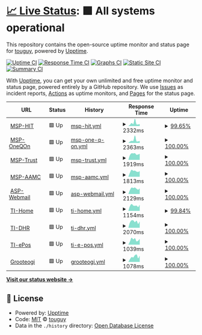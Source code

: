 # [📈 Live Status](https://demo.upptime.js.org): <!--live status--> **🟩 All systems operational**

This repository contains the open-source uptime monitor and status page for [touguy](https://demo.upptime.js.org), powered by [Upptime](https://github.com/upptime/upptime).

[![Uptime CI](https://github.com/touguy/uptime/workflows/Uptime%20CI/badge.svg)](https://github.com/touguy/uptime/actions?query=workflow%3A%22Uptime+CI%22)
[![Response Time CI](https://github.com/touguy/uptime/workflows/Response%20Time%20CI/badge.svg)](https://github.com/touguy/uptime/actions?query=workflow%3A%22Response+Time+CI%22)
[![Graphs CI](https://github.com/touguy/uptime/workflows/Graphs%20CI/badge.svg)](https://github.com/touguy/uptime/actions?query=workflow%3A%22Graphs+CI%22)
[![Static Site CI](https://github.com/touguy/uptime/workflows/Static%20Site%20CI/badge.svg)](https://github.com/touguy/uptime/actions?query=workflow%3A%22Static+Site+CI%22)
[![Summary CI](https://github.com/touguy/uptime/workflows/Summary%20CI/badge.svg)](https://github.com/touguy/uptime/actions?query=workflow%3A%22Summary+CI%22)

With [Upptime](https://upptime.js.org), you can get your own unlimited and free uptime monitor and status page, powered entirely by a GitHub repository. We use [Issues](https://github.com/touguy/uptime/issues) as incident reports, [Actions](https://github.com/touguy/uptime/actions) as uptime monitors, and [Pages](https://demo.upptime.js.org) for the status page.

<!--start: status pages-->
<!-- This summary is generated by Upptime (https://github.com/upptime/upptime) -->
<!-- Do not edit this manually, your changes will be overwritten -->
<!-- prettier-ignore -->
| URL | Status | History | Response Time | Uptime |
| --- | ------ | ------- | ------------- | ------ |
| <img alt="" src="https://icons.duckduckgo.com/ip3/hit.hanati.co.kr.ico" height="13"> [MSP-HIT](https://hit.hanati.co.kr/) | 🟩 Up | [msp-hit.yml](https://github.com/touguy/uptime/commits/HEAD/history/msp-hit.yml) | <details><summary><img alt="Response time graph" src="./graphs/msp-hit/response-time-week.png" height="20"> 2332ms</summary><br><a href="https://demo.upptime.js.org/history/msp-hit"><img alt="Response time 1904" src="https://img.shields.io/endpoint?url=https%3A%2F%2Fraw.githubusercontent.com%2Ftouguy%2Fuptime%2FHEAD%2Fapi%2Fmsp-hit%2Fresponse-time.json"></a><br><a href="https://demo.upptime.js.org/history/msp-hit"><img alt="24-hour response time 1611" src="https://img.shields.io/endpoint?url=https%3A%2F%2Fraw.githubusercontent.com%2Ftouguy%2Fuptime%2FHEAD%2Fapi%2Fmsp-hit%2Fresponse-time-day.json"></a><br><a href="https://demo.upptime.js.org/history/msp-hit"><img alt="7-day response time 2332" src="https://img.shields.io/endpoint?url=https%3A%2F%2Fraw.githubusercontent.com%2Ftouguy%2Fuptime%2FHEAD%2Fapi%2Fmsp-hit%2Fresponse-time-week.json"></a><br><a href="https://demo.upptime.js.org/history/msp-hit"><img alt="30-day response time 1794" src="https://img.shields.io/endpoint?url=https%3A%2F%2Fraw.githubusercontent.com%2Ftouguy%2Fuptime%2FHEAD%2Fapi%2Fmsp-hit%2Fresponse-time-month.json"></a><br><a href="https://demo.upptime.js.org/history/msp-hit"><img alt="1-year response time 1893" src="https://img.shields.io/endpoint?url=https%3A%2F%2Fraw.githubusercontent.com%2Ftouguy%2Fuptime%2FHEAD%2Fapi%2Fmsp-hit%2Fresponse-time-year.json"></a></details> | <details><summary><a href="https://demo.upptime.js.org/history/msp-hit">99.65%</a></summary><a href="https://demo.upptime.js.org/history/msp-hit"><img alt="All-time uptime 99.76%" src="https://img.shields.io/endpoint?url=https%3A%2F%2Fraw.githubusercontent.com%2Ftouguy%2Fuptime%2FHEAD%2Fapi%2Fmsp-hit%2Fuptime.json"></a><br><a href="https://demo.upptime.js.org/history/msp-hit"><img alt="24-hour uptime 97.55%" src="https://img.shields.io/endpoint?url=https%3A%2F%2Fraw.githubusercontent.com%2Ftouguy%2Fuptime%2FHEAD%2Fapi%2Fmsp-hit%2Fuptime-day.json"></a><br><a href="https://demo.upptime.js.org/history/msp-hit"><img alt="7-day uptime 99.65%" src="https://img.shields.io/endpoint?url=https%3A%2F%2Fraw.githubusercontent.com%2Ftouguy%2Fuptime%2FHEAD%2Fapi%2Fmsp-hit%2Fuptime-week.json"></a><br><a href="https://demo.upptime.js.org/history/msp-hit"><img alt="30-day uptime 99.73%" src="https://img.shields.io/endpoint?url=https%3A%2F%2Fraw.githubusercontent.com%2Ftouguy%2Fuptime%2FHEAD%2Fapi%2Fmsp-hit%2Fuptime-month.json"></a><br><a href="https://demo.upptime.js.org/history/msp-hit"><img alt="1-year uptime 99.71%" src="https://img.shields.io/endpoint?url=https%3A%2F%2Fraw.githubusercontent.com%2Ftouguy%2Fuptime%2FHEAD%2Fapi%2Fmsp-hit%2Fuptime-year.json"></a></details>
| <img alt="" src="https://icons.duckduckgo.com/ip3/oneqon.hanati.co.kr.ico" height="13"> [MSP-OneQOn](https://oneqon.hanati.co.kr/) | 🟩 Up | [msp-one-q-on.yml](https://github.com/touguy/uptime/commits/HEAD/history/msp-one-q-on.yml) | <details><summary><img alt="Response time graph" src="./graphs/msp-one-q-on/response-time-week.png" height="20"> 2363ms</summary><br><a href="https://demo.upptime.js.org/history/msp-one-q-on"><img alt="Response time 1861" src="https://img.shields.io/endpoint?url=https%3A%2F%2Fraw.githubusercontent.com%2Ftouguy%2Fuptime%2FHEAD%2Fapi%2Fmsp-one-q-on%2Fresponse-time.json"></a><br><a href="https://demo.upptime.js.org/history/msp-one-q-on"><img alt="24-hour response time 1794" src="https://img.shields.io/endpoint?url=https%3A%2F%2Fraw.githubusercontent.com%2Ftouguy%2Fuptime%2FHEAD%2Fapi%2Fmsp-one-q-on%2Fresponse-time-day.json"></a><br><a href="https://demo.upptime.js.org/history/msp-one-q-on"><img alt="7-day response time 2363" src="https://img.shields.io/endpoint?url=https%3A%2F%2Fraw.githubusercontent.com%2Ftouguy%2Fuptime%2FHEAD%2Fapi%2Fmsp-one-q-on%2Fresponse-time-week.json"></a><br><a href="https://demo.upptime.js.org/history/msp-one-q-on"><img alt="30-day response time 1950" src="https://img.shields.io/endpoint?url=https%3A%2F%2Fraw.githubusercontent.com%2Ftouguy%2Fuptime%2FHEAD%2Fapi%2Fmsp-one-q-on%2Fresponse-time-month.json"></a><br><a href="https://demo.upptime.js.org/history/msp-one-q-on"><img alt="1-year response time 1874" src="https://img.shields.io/endpoint?url=https%3A%2F%2Fraw.githubusercontent.com%2Ftouguy%2Fuptime%2FHEAD%2Fapi%2Fmsp-one-q-on%2Fresponse-time-year.json"></a></details> | <details><summary><a href="https://demo.upptime.js.org/history/msp-one-q-on">100.00%</a></summary><a href="https://demo.upptime.js.org/history/msp-one-q-on"><img alt="All-time uptime 99.92%" src="https://img.shields.io/endpoint?url=https%3A%2F%2Fraw.githubusercontent.com%2Ftouguy%2Fuptime%2FHEAD%2Fapi%2Fmsp-one-q-on%2Fuptime.json"></a><br><a href="https://demo.upptime.js.org/history/msp-one-q-on"><img alt="24-hour uptime 100.00%" src="https://img.shields.io/endpoint?url=https%3A%2F%2Fraw.githubusercontent.com%2Ftouguy%2Fuptime%2FHEAD%2Fapi%2Fmsp-one-q-on%2Fuptime-day.json"></a><br><a href="https://demo.upptime.js.org/history/msp-one-q-on"><img alt="7-day uptime 100.00%" src="https://img.shields.io/endpoint?url=https%3A%2F%2Fraw.githubusercontent.com%2Ftouguy%2Fuptime%2FHEAD%2Fapi%2Fmsp-one-q-on%2Fuptime-week.json"></a><br><a href="https://demo.upptime.js.org/history/msp-one-q-on"><img alt="30-day uptime 99.94%" src="https://img.shields.io/endpoint?url=https%3A%2F%2Fraw.githubusercontent.com%2Ftouguy%2Fuptime%2FHEAD%2Fapi%2Fmsp-one-q-on%2Fuptime-month.json"></a><br><a href="https://demo.upptime.js.org/history/msp-one-q-on"><img alt="1-year uptime 99.94%" src="https://img.shields.io/endpoint?url=https%3A%2F%2Fraw.githubusercontent.com%2Ftouguy%2Fuptime%2FHEAD%2Fapi%2Fmsp-one-q-on%2Fuptime-year.json"></a></details>
| <img alt="" src="https://icons.duckduckgo.com/ip3/www.hanatrust.com.ico" height="13"> [MSP-Trust](https://www.hanatrust.com/) | 🟩 Up | [msp-trust.yml](https://github.com/touguy/uptime/commits/HEAD/history/msp-trust.yml) | <details><summary><img alt="Response time graph" src="./graphs/msp-trust/response-time-week.png" height="20"> 1919ms</summary><br><a href="https://demo.upptime.js.org/history/msp-trust"><img alt="Response time 2186" src="https://img.shields.io/endpoint?url=https%3A%2F%2Fraw.githubusercontent.com%2Ftouguy%2Fuptime%2FHEAD%2Fapi%2Fmsp-trust%2Fresponse-time.json"></a><br><a href="https://demo.upptime.js.org/history/msp-trust"><img alt="24-hour response time 1976" src="https://img.shields.io/endpoint?url=https%3A%2F%2Fraw.githubusercontent.com%2Ftouguy%2Fuptime%2FHEAD%2Fapi%2Fmsp-trust%2Fresponse-time-day.json"></a><br><a href="https://demo.upptime.js.org/history/msp-trust"><img alt="7-day response time 1919" src="https://img.shields.io/endpoint?url=https%3A%2F%2Fraw.githubusercontent.com%2Ftouguy%2Fuptime%2FHEAD%2Fapi%2Fmsp-trust%2Fresponse-time-week.json"></a><br><a href="https://demo.upptime.js.org/history/msp-trust"><img alt="30-day response time 2833" src="https://img.shields.io/endpoint?url=https%3A%2F%2Fraw.githubusercontent.com%2Ftouguy%2Fuptime%2FHEAD%2Fapi%2Fmsp-trust%2Fresponse-time-month.json"></a><br><a href="https://demo.upptime.js.org/history/msp-trust"><img alt="1-year response time 2190" src="https://img.shields.io/endpoint?url=https%3A%2F%2Fraw.githubusercontent.com%2Ftouguy%2Fuptime%2FHEAD%2Fapi%2Fmsp-trust%2Fresponse-time-year.json"></a></details> | <details><summary><a href="https://demo.upptime.js.org/history/msp-trust">100.00%</a></summary><a href="https://demo.upptime.js.org/history/msp-trust"><img alt="All-time uptime 99.92%" src="https://img.shields.io/endpoint?url=https%3A%2F%2Fraw.githubusercontent.com%2Ftouguy%2Fuptime%2FHEAD%2Fapi%2Fmsp-trust%2Fuptime.json"></a><br><a href="https://demo.upptime.js.org/history/msp-trust"><img alt="24-hour uptime 100.00%" src="https://img.shields.io/endpoint?url=https%3A%2F%2Fraw.githubusercontent.com%2Ftouguy%2Fuptime%2FHEAD%2Fapi%2Fmsp-trust%2Fuptime-day.json"></a><br><a href="https://demo.upptime.js.org/history/msp-trust"><img alt="7-day uptime 100.00%" src="https://img.shields.io/endpoint?url=https%3A%2F%2Fraw.githubusercontent.com%2Ftouguy%2Fuptime%2FHEAD%2Fapi%2Fmsp-trust%2Fuptime-week.json"></a><br><a href="https://demo.upptime.js.org/history/msp-trust"><img alt="30-day uptime 99.96%" src="https://img.shields.io/endpoint?url=https%3A%2F%2Fraw.githubusercontent.com%2Ftouguy%2Fuptime%2FHEAD%2Fapi%2Fmsp-trust%2Fuptime-month.json"></a><br><a href="https://demo.upptime.js.org/history/msp-trust"><img alt="1-year uptime 99.95%" src="https://img.shields.io/endpoint?url=https%3A%2F%2Fraw.githubusercontent.com%2Ftouguy%2Fuptime%2FHEAD%2Fapi%2Fmsp-trust%2Fuptime-year.json"></a></details>
| <img alt="" src="https://icons.duckduckgo.com/ip3/hana-aamc.com.ico" height="13"> [MSP-AAMC](https://hana-aamc.com/) | 🟩 Up | [msp-aamc.yml](https://github.com/touguy/uptime/commits/HEAD/history/msp-aamc.yml) | <details><summary><img alt="Response time graph" src="./graphs/msp-aamc/response-time-week.png" height="20"> 1813ms</summary><br><a href="https://demo.upptime.js.org/history/msp-aamc"><img alt="Response time 1945" src="https://img.shields.io/endpoint?url=https%3A%2F%2Fraw.githubusercontent.com%2Ftouguy%2Fuptime%2FHEAD%2Fapi%2Fmsp-aamc%2Fresponse-time.json"></a><br><a href="https://demo.upptime.js.org/history/msp-aamc"><img alt="24-hour response time 1848" src="https://img.shields.io/endpoint?url=https%3A%2F%2Fraw.githubusercontent.com%2Ftouguy%2Fuptime%2FHEAD%2Fapi%2Fmsp-aamc%2Fresponse-time-day.json"></a><br><a href="https://demo.upptime.js.org/history/msp-aamc"><img alt="7-day response time 1813" src="https://img.shields.io/endpoint?url=https%3A%2F%2Fraw.githubusercontent.com%2Ftouguy%2Fuptime%2FHEAD%2Fapi%2Fmsp-aamc%2Fresponse-time-week.json"></a><br><a href="https://demo.upptime.js.org/history/msp-aamc"><img alt="30-day response time 1768" src="https://img.shields.io/endpoint?url=https%3A%2F%2Fraw.githubusercontent.com%2Ftouguy%2Fuptime%2FHEAD%2Fapi%2Fmsp-aamc%2Fresponse-time-month.json"></a><br><a href="https://demo.upptime.js.org/history/msp-aamc"><img alt="1-year response time 1947" src="https://img.shields.io/endpoint?url=https%3A%2F%2Fraw.githubusercontent.com%2Ftouguy%2Fuptime%2FHEAD%2Fapi%2Fmsp-aamc%2Fresponse-time-year.json"></a></details> | <details><summary><a href="https://demo.upptime.js.org/history/msp-aamc">100.00%</a></summary><a href="https://demo.upptime.js.org/history/msp-aamc"><img alt="All-time uptime 99.92%" src="https://img.shields.io/endpoint?url=https%3A%2F%2Fraw.githubusercontent.com%2Ftouguy%2Fuptime%2FHEAD%2Fapi%2Fmsp-aamc%2Fuptime.json"></a><br><a href="https://demo.upptime.js.org/history/msp-aamc"><img alt="24-hour uptime 100.00%" src="https://img.shields.io/endpoint?url=https%3A%2F%2Fraw.githubusercontent.com%2Ftouguy%2Fuptime%2FHEAD%2Fapi%2Fmsp-aamc%2Fuptime-day.json"></a><br><a href="https://demo.upptime.js.org/history/msp-aamc"><img alt="7-day uptime 100.00%" src="https://img.shields.io/endpoint?url=https%3A%2F%2Fraw.githubusercontent.com%2Ftouguy%2Fuptime%2FHEAD%2Fapi%2Fmsp-aamc%2Fuptime-week.json"></a><br><a href="https://demo.upptime.js.org/history/msp-aamc"><img alt="30-day uptime 100.00%" src="https://img.shields.io/endpoint?url=https%3A%2F%2Fraw.githubusercontent.com%2Ftouguy%2Fuptime%2FHEAD%2Fapi%2Fmsp-aamc%2Fuptime-month.json"></a><br><a href="https://demo.upptime.js.org/history/msp-aamc"><img alt="1-year uptime 99.97%" src="https://img.shields.io/endpoint?url=https%3A%2F%2Fraw.githubusercontent.com%2Ftouguy%2Fuptime%2FHEAD%2Fapi%2Fmsp-aamc%2Fuptime-year.json"></a></details>
| <img alt="" src="https://icons.duckduckgo.com/ip3/hmail.hanafn.com.ico" height="13"> [ASP-Webmail](https://hmail.hanafn.com/) | 🟩 Up | [asp-webmail.yml](https://github.com/touguy/uptime/commits/HEAD/history/asp-webmail.yml) | <details><summary><img alt="Response time graph" src="./graphs/asp-webmail/response-time-week.png" height="20"> 2129ms</summary><br><a href="https://demo.upptime.js.org/history/asp-webmail"><img alt="Response time 1842" src="https://img.shields.io/endpoint?url=https%3A%2F%2Fraw.githubusercontent.com%2Ftouguy%2Fuptime%2FHEAD%2Fapi%2Fasp-webmail%2Fresponse-time.json"></a><br><a href="https://demo.upptime.js.org/history/asp-webmail"><img alt="24-hour response time 2185" src="https://img.shields.io/endpoint?url=https%3A%2F%2Fraw.githubusercontent.com%2Ftouguy%2Fuptime%2FHEAD%2Fapi%2Fasp-webmail%2Fresponse-time-day.json"></a><br><a href="https://demo.upptime.js.org/history/asp-webmail"><img alt="7-day response time 2129" src="https://img.shields.io/endpoint?url=https%3A%2F%2Fraw.githubusercontent.com%2Ftouguy%2Fuptime%2FHEAD%2Fapi%2Fasp-webmail%2Fresponse-time-week.json"></a><br><a href="https://demo.upptime.js.org/history/asp-webmail"><img alt="30-day response time 2138" src="https://img.shields.io/endpoint?url=https%3A%2F%2Fraw.githubusercontent.com%2Ftouguy%2Fuptime%2FHEAD%2Fapi%2Fasp-webmail%2Fresponse-time-month.json"></a><br><a href="https://demo.upptime.js.org/history/asp-webmail"><img alt="1-year response time 1844" src="https://img.shields.io/endpoint?url=https%3A%2F%2Fraw.githubusercontent.com%2Ftouguy%2Fuptime%2FHEAD%2Fapi%2Fasp-webmail%2Fresponse-time-year.json"></a></details> | <details><summary><a href="https://demo.upptime.js.org/history/asp-webmail">100.00%</a></summary><a href="https://demo.upptime.js.org/history/asp-webmail"><img alt="All-time uptime 99.95%" src="https://img.shields.io/endpoint?url=https%3A%2F%2Fraw.githubusercontent.com%2Ftouguy%2Fuptime%2FHEAD%2Fapi%2Fasp-webmail%2Fuptime.json"></a><br><a href="https://demo.upptime.js.org/history/asp-webmail"><img alt="24-hour uptime 100.00%" src="https://img.shields.io/endpoint?url=https%3A%2F%2Fraw.githubusercontent.com%2Ftouguy%2Fuptime%2FHEAD%2Fapi%2Fasp-webmail%2Fuptime-day.json"></a><br><a href="https://demo.upptime.js.org/history/asp-webmail"><img alt="7-day uptime 100.00%" src="https://img.shields.io/endpoint?url=https%3A%2F%2Fraw.githubusercontent.com%2Ftouguy%2Fuptime%2FHEAD%2Fapi%2Fasp-webmail%2Fuptime-week.json"></a><br><a href="https://demo.upptime.js.org/history/asp-webmail"><img alt="30-day uptime 99.86%" src="https://img.shields.io/endpoint?url=https%3A%2F%2Fraw.githubusercontent.com%2Ftouguy%2Fuptime%2FHEAD%2Fapi%2Fasp-webmail%2Fuptime-month.json"></a><br><a href="https://demo.upptime.js.org/history/asp-webmail"><img alt="1-year uptime 99.94%" src="https://img.shields.io/endpoint?url=https%3A%2F%2Fraw.githubusercontent.com%2Ftouguy%2Fuptime%2FHEAD%2Fapi%2Fasp-webmail%2Fuptime-year.json"></a></details>
| <img alt="" src="https://icons.duckduckgo.com/ip3/hanati.co.kr.ico" height="13"> [TI-Home](https://hanati.co.kr/) | 🟩 Up | [ti-home.yml](https://github.com/touguy/uptime/commits/HEAD/history/ti-home.yml) | <details><summary><img alt="Response time graph" src="./graphs/ti-home/response-time-week.png" height="20"> 1154ms</summary><br><a href="https://demo.upptime.js.org/history/ti-home"><img alt="Response time 1143" src="https://img.shields.io/endpoint?url=https%3A%2F%2Fraw.githubusercontent.com%2Ftouguy%2Fuptime%2FHEAD%2Fapi%2Fti-home%2Fresponse-time.json"></a><br><a href="https://demo.upptime.js.org/history/ti-home"><img alt="24-hour response time 1340" src="https://img.shields.io/endpoint?url=https%3A%2F%2Fraw.githubusercontent.com%2Ftouguy%2Fuptime%2FHEAD%2Fapi%2Fti-home%2Fresponse-time-day.json"></a><br><a href="https://demo.upptime.js.org/history/ti-home"><img alt="7-day response time 1154" src="https://img.shields.io/endpoint?url=https%3A%2F%2Fraw.githubusercontent.com%2Ftouguy%2Fuptime%2FHEAD%2Fapi%2Fti-home%2Fresponse-time-week.json"></a><br><a href="https://demo.upptime.js.org/history/ti-home"><img alt="30-day response time 1203" src="https://img.shields.io/endpoint?url=https%3A%2F%2Fraw.githubusercontent.com%2Ftouguy%2Fuptime%2FHEAD%2Fapi%2Fti-home%2Fresponse-time-month.json"></a><br><a href="https://demo.upptime.js.org/history/ti-home"><img alt="1-year response time 1138" src="https://img.shields.io/endpoint?url=https%3A%2F%2Fraw.githubusercontent.com%2Ftouguy%2Fuptime%2FHEAD%2Fapi%2Fti-home%2Fresponse-time-year.json"></a></details> | <details><summary><a href="https://demo.upptime.js.org/history/ti-home">99.84%</a></summary><a href="https://demo.upptime.js.org/history/ti-home"><img alt="All-time uptime 99.85%" src="https://img.shields.io/endpoint?url=https%3A%2F%2Fraw.githubusercontent.com%2Ftouguy%2Fuptime%2FHEAD%2Fapi%2Fti-home%2Fuptime.json"></a><br><a href="https://demo.upptime.js.org/history/ti-home"><img alt="24-hour uptime 98.91%" src="https://img.shields.io/endpoint?url=https%3A%2F%2Fraw.githubusercontent.com%2Ftouguy%2Fuptime%2FHEAD%2Fapi%2Fti-home%2Fuptime-day.json"></a><br><a href="https://demo.upptime.js.org/history/ti-home"><img alt="7-day uptime 99.84%" src="https://img.shields.io/endpoint?url=https%3A%2F%2Fraw.githubusercontent.com%2Ftouguy%2Fuptime%2FHEAD%2Fapi%2Fti-home%2Fuptime-week.json"></a><br><a href="https://demo.upptime.js.org/history/ti-home"><img alt="30-day uptime 99.93%" src="https://img.shields.io/endpoint?url=https%3A%2F%2Fraw.githubusercontent.com%2Ftouguy%2Fuptime%2FHEAD%2Fapi%2Fti-home%2Fuptime-month.json"></a><br><a href="https://demo.upptime.js.org/history/ti-home"><img alt="1-year uptime 99.83%" src="https://img.shields.io/endpoint?url=https%3A%2F%2Fraw.githubusercontent.com%2Ftouguy%2Fuptime%2FHEAD%2Fapi%2Fti-home%2Fuptime-year.json"></a></details>
| <img alt="" src="https://icons.duckduckgo.com/ip3/dhr.hanati.co.kr.ico" height="13"> [TI-DHR](https://dhr.hanati.co.kr/) | 🟩 Up | [ti-dhr.yml](https://github.com/touguy/uptime/commits/HEAD/history/ti-dhr.yml) | <details><summary><img alt="Response time graph" src="./graphs/ti-dhr/response-time-week.png" height="20"> 2070ms</summary><br><a href="https://demo.upptime.js.org/history/ti-dhr"><img alt="Response time 1518" src="https://img.shields.io/endpoint?url=https%3A%2F%2Fraw.githubusercontent.com%2Ftouguy%2Fuptime%2FHEAD%2Fapi%2Fti-dhr%2Fresponse-time.json"></a><br><a href="https://demo.upptime.js.org/history/ti-dhr"><img alt="24-hour response time 3931" src="https://img.shields.io/endpoint?url=https%3A%2F%2Fraw.githubusercontent.com%2Ftouguy%2Fuptime%2FHEAD%2Fapi%2Fti-dhr%2Fresponse-time-day.json"></a><br><a href="https://demo.upptime.js.org/history/ti-dhr"><img alt="7-day response time 2070" src="https://img.shields.io/endpoint?url=https%3A%2F%2Fraw.githubusercontent.com%2Ftouguy%2Fuptime%2FHEAD%2Fapi%2Fti-dhr%2Fresponse-time-week.json"></a><br><a href="https://demo.upptime.js.org/history/ti-dhr"><img alt="30-day response time 1726" src="https://img.shields.io/endpoint?url=https%3A%2F%2Fraw.githubusercontent.com%2Ftouguy%2Fuptime%2FHEAD%2Fapi%2Fti-dhr%2Fresponse-time-month.json"></a><br><a href="https://demo.upptime.js.org/history/ti-dhr"><img alt="1-year response time 1594" src="https://img.shields.io/endpoint?url=https%3A%2F%2Fraw.githubusercontent.com%2Ftouguy%2Fuptime%2FHEAD%2Fapi%2Fti-dhr%2Fresponse-time-year.json"></a></details> | <details><summary><a href="https://demo.upptime.js.org/history/ti-dhr">100.00%</a></summary><a href="https://demo.upptime.js.org/history/ti-dhr"><img alt="All-time uptime 99.86%" src="https://img.shields.io/endpoint?url=https%3A%2F%2Fraw.githubusercontent.com%2Ftouguy%2Fuptime%2FHEAD%2Fapi%2Fti-dhr%2Fuptime.json"></a><br><a href="https://demo.upptime.js.org/history/ti-dhr"><img alt="24-hour uptime 100.00%" src="https://img.shields.io/endpoint?url=https%3A%2F%2Fraw.githubusercontent.com%2Ftouguy%2Fuptime%2FHEAD%2Fapi%2Fti-dhr%2Fuptime-day.json"></a><br><a href="https://demo.upptime.js.org/history/ti-dhr"><img alt="7-day uptime 100.00%" src="https://img.shields.io/endpoint?url=https%3A%2F%2Fraw.githubusercontent.com%2Ftouguy%2Fuptime%2FHEAD%2Fapi%2Fti-dhr%2Fuptime-week.json"></a><br><a href="https://demo.upptime.js.org/history/ti-dhr"><img alt="30-day uptime 99.92%" src="https://img.shields.io/endpoint?url=https%3A%2F%2Fraw.githubusercontent.com%2Ftouguy%2Fuptime%2FHEAD%2Fapi%2Fti-dhr%2Fuptime-month.json"></a><br><a href="https://demo.upptime.js.org/history/ti-dhr"><img alt="1-year uptime 99.83%" src="https://img.shields.io/endpoint?url=https%3A%2F%2Fraw.githubusercontent.com%2Ftouguy%2Fuptime%2FHEAD%2Fapi%2Fti-dhr%2Fuptime-year.json"></a></details>
| <img alt="" src="https://icons.duckduckgo.com/ip3/tipartner.hanati.co.kr.ico" height="13"> [TI-ePos](https://tipartner.hanati.co.kr/) | 🟩 Up | [ti-e-pos.yml](https://github.com/touguy/uptime/commits/HEAD/history/ti-e-pos.yml) | <details><summary><img alt="Response time graph" src="./graphs/ti-e-pos/response-time-week.png" height="20"> 1039ms</summary><br><a href="https://demo.upptime.js.org/history/ti-e-pos"><img alt="Response time 1127" src="https://img.shields.io/endpoint?url=https%3A%2F%2Fraw.githubusercontent.com%2Ftouguy%2Fuptime%2FHEAD%2Fapi%2Fti-e-pos%2Fresponse-time.json"></a><br><a href="https://demo.upptime.js.org/history/ti-e-pos"><img alt="24-hour response time 1202" src="https://img.shields.io/endpoint?url=https%3A%2F%2Fraw.githubusercontent.com%2Ftouguy%2Fuptime%2FHEAD%2Fapi%2Fti-e-pos%2Fresponse-time-day.json"></a><br><a href="https://demo.upptime.js.org/history/ti-e-pos"><img alt="7-day response time 1039" src="https://img.shields.io/endpoint?url=https%3A%2F%2Fraw.githubusercontent.com%2Ftouguy%2Fuptime%2FHEAD%2Fapi%2Fti-e-pos%2Fresponse-time-week.json"></a><br><a href="https://demo.upptime.js.org/history/ti-e-pos"><img alt="30-day response time 1080" src="https://img.shields.io/endpoint?url=https%3A%2F%2Fraw.githubusercontent.com%2Ftouguy%2Fuptime%2FHEAD%2Fapi%2Fti-e-pos%2Fresponse-time-month.json"></a><br><a href="https://demo.upptime.js.org/history/ti-e-pos"><img alt="1-year response time 1110" src="https://img.shields.io/endpoint?url=https%3A%2F%2Fraw.githubusercontent.com%2Ftouguy%2Fuptime%2FHEAD%2Fapi%2Fti-e-pos%2Fresponse-time-year.json"></a></details> | <details><summary><a href="https://demo.upptime.js.org/history/ti-e-pos">100.00%</a></summary><a href="https://demo.upptime.js.org/history/ti-e-pos"><img alt="All-time uptime 99.88%" src="https://img.shields.io/endpoint?url=https%3A%2F%2Fraw.githubusercontent.com%2Ftouguy%2Fuptime%2FHEAD%2Fapi%2Fti-e-pos%2Fuptime.json"></a><br><a href="https://demo.upptime.js.org/history/ti-e-pos"><img alt="24-hour uptime 100.00%" src="https://img.shields.io/endpoint?url=https%3A%2F%2Fraw.githubusercontent.com%2Ftouguy%2Fuptime%2FHEAD%2Fapi%2Fti-e-pos%2Fuptime-day.json"></a><br><a href="https://demo.upptime.js.org/history/ti-e-pos"><img alt="7-day uptime 100.00%" src="https://img.shields.io/endpoint?url=https%3A%2F%2Fraw.githubusercontent.com%2Ftouguy%2Fuptime%2FHEAD%2Fapi%2Fti-e-pos%2Fuptime-week.json"></a><br><a href="https://demo.upptime.js.org/history/ti-e-pos"><img alt="30-day uptime 99.96%" src="https://img.shields.io/endpoint?url=https%3A%2F%2Fraw.githubusercontent.com%2Ftouguy%2Fuptime%2FHEAD%2Fapi%2Fti-e-pos%2Fuptime-month.json"></a><br><a href="https://demo.upptime.js.org/history/ti-e-pos"><img alt="1-year uptime 99.88%" src="https://img.shields.io/endpoint?url=https%3A%2F%2Fraw.githubusercontent.com%2Ftouguy%2Fuptime%2FHEAD%2Fapi%2Fti-e-pos%2Fuptime-year.json"></a></details>
| <img alt="" src="https://icons.duckduckgo.com/ip3/www.stump.or.kr.ico" height="13"> [Grooteogi](https://www.stump.or.kr/) | 🟩 Up | [grooteogi.yml](https://github.com/touguy/uptime/commits/HEAD/history/grooteogi.yml) | <details><summary><img alt="Response time graph" src="./graphs/grooteogi/response-time-week.png" height="20"> 1078ms</summary><br><a href="https://demo.upptime.js.org/history/grooteogi"><img alt="Response time 1308" src="https://img.shields.io/endpoint?url=https%3A%2F%2Fraw.githubusercontent.com%2Ftouguy%2Fuptime%2FHEAD%2Fapi%2Fgrooteogi%2Fresponse-time.json"></a><br><a href="https://demo.upptime.js.org/history/grooteogi"><img alt="24-hour response time 1278" src="https://img.shields.io/endpoint?url=https%3A%2F%2Fraw.githubusercontent.com%2Ftouguy%2Fuptime%2FHEAD%2Fapi%2Fgrooteogi%2Fresponse-time-day.json"></a><br><a href="https://demo.upptime.js.org/history/grooteogi"><img alt="7-day response time 1078" src="https://img.shields.io/endpoint?url=https%3A%2F%2Fraw.githubusercontent.com%2Ftouguy%2Fuptime%2FHEAD%2Fapi%2Fgrooteogi%2Fresponse-time-week.json"></a><br><a href="https://demo.upptime.js.org/history/grooteogi"><img alt="30-day response time 1110" src="https://img.shields.io/endpoint?url=https%3A%2F%2Fraw.githubusercontent.com%2Ftouguy%2Fuptime%2FHEAD%2Fapi%2Fgrooteogi%2Fresponse-time-month.json"></a><br><a href="https://demo.upptime.js.org/history/grooteogi"><img alt="1-year response time 1318" src="https://img.shields.io/endpoint?url=https%3A%2F%2Fraw.githubusercontent.com%2Ftouguy%2Fuptime%2FHEAD%2Fapi%2Fgrooteogi%2Fresponse-time-year.json"></a></details> | <details><summary><a href="https://demo.upptime.js.org/history/grooteogi">100.00%</a></summary><a href="https://demo.upptime.js.org/history/grooteogi"><img alt="All-time uptime 100.00%" src="https://img.shields.io/endpoint?url=https%3A%2F%2Fraw.githubusercontent.com%2Ftouguy%2Fuptime%2FHEAD%2Fapi%2Fgrooteogi%2Fuptime.json"></a><br><a href="https://demo.upptime.js.org/history/grooteogi"><img alt="24-hour uptime 100.00%" src="https://img.shields.io/endpoint?url=https%3A%2F%2Fraw.githubusercontent.com%2Ftouguy%2Fuptime%2FHEAD%2Fapi%2Fgrooteogi%2Fuptime-day.json"></a><br><a href="https://demo.upptime.js.org/history/grooteogi"><img alt="7-day uptime 100.00%" src="https://img.shields.io/endpoint?url=https%3A%2F%2Fraw.githubusercontent.com%2Ftouguy%2Fuptime%2FHEAD%2Fapi%2Fgrooteogi%2Fuptime-week.json"></a><br><a href="https://demo.upptime.js.org/history/grooteogi"><img alt="30-day uptime 100.00%" src="https://img.shields.io/endpoint?url=https%3A%2F%2Fraw.githubusercontent.com%2Ftouguy%2Fuptime%2FHEAD%2Fapi%2Fgrooteogi%2Fuptime-month.json"></a><br><a href="https://demo.upptime.js.org/history/grooteogi"><img alt="1-year uptime 100.00%" src="https://img.shields.io/endpoint?url=https%3A%2F%2Fraw.githubusercontent.com%2Ftouguy%2Fuptime%2FHEAD%2Fapi%2Fgrooteogi%2Fuptime-year.json"></a></details>

<!--end: status pages-->

[**Visit our status website →**](https://demo.upptime.js.org)

## 📄 License

- Powered by: [Upptime](https://github.com/upptime/upptime)
- Code: [MIT](./LICENSE) © [touguy](https://demo.upptime.js.org)
- Data in the `./history` directory: [Open Database License](https://opendatacommons.org/licenses/odbl/1-0/)
